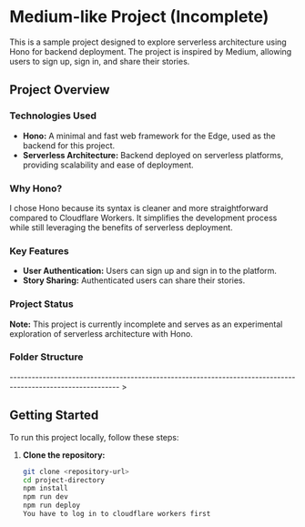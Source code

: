 # Medium-like Project (Incomplete)

This is a sample project designed to explore serverless architecture using Hono for backend deployment. The project is inspired by Medium, allowing users to sign up, sign in, and share their stories.

## Project Overview

### Technologies Used

- **Hono:** A minimal and fast web framework for the Edge, used as the backend for this project.
- **Serverless Architecture:** Backend deployed on serverless platforms, providing scalability and ease of deployment.

### Why Hono?

I chose Hono because its syntax is cleaner and more straightforward compared to Cloudflare Workers. It simplifies the development process while still leveraging the benefits of serverless deployment.

### Key Features

- **User Authentication:** Users can sign up and sign in to the platform.
- **Story Sharing:** Authenticated users can share their stories.

### Project Status

**Note:** This project is currently incomplete and serves as an experimental exploration of serverless architecture with Hono.

### Folder Structure

------------------------------------------------------------------------------------------------------------ >

## Getting Started

To run this project locally, follow these steps:

1. **Clone the repository:**
   ```bash
   git clone <repository-url>
   cd project-directory
   npm install
   npm run dev
   npm run deploy
   You have to log in to cloudflare workers first

